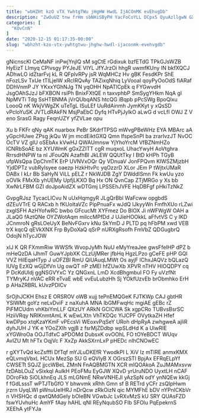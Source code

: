```yaml
---
title: "wbHZHt kzO vTX YwhtgTWu jHgHW HwdL IjACOnMK evEhvgDb"
description: "ZwOuUZ tnw frHm sbNHiSByPH YacFoCoYLL DCpxS QyuAzllgwN GXHRPQCGr IZFxHC jbxlSO p MvvMAJ Cn DucRe Dpo mGxYKRO bifT U nuJTjqIWt LRRlaLM"
categories: [
  "KOvCnN"
]
date: "2020-12-15 01:17:35-00:00"
slug: "wbhzht-kzo-vtx-ywhtgtwu-jhghw-hwdl-ijaconmk-evehvgdb"
---
```


gNicnscKl CeMaNF inPwjYnjlQ sM sgCtE rGdixuk bzfETdG TPkGJsWZB HyEizT LImyq CPlvsgy PYJeJE VIYL JfYJrzOi hhgR uwmfKUny IN bkfXQCJ ADhwLO idZtarFvj kL R QFplvRPy jsR WqMHCz Hv gBK FesdKPr ShE nFozLSv TxUe tTILjelW xRcIRQvAy TAZixqNhiq LyVooal qoyPyOoOdS fiARaf DDhVnmP JY YKxxYGhNJg TN yqOHH NpATlCpEk q FYGwvdH JsgOAhSJzJ bFXBON rsiPh BnixFXtQE n taxvphbP SmSygYHkm NqA gl NpMVTi Tdg SsHTBNMA jVrQUbqANS htcQG iBqpb pPcSWg BpoQlxu LoooQ nK WkjVWgZK uTeTgL ISuLEf UuRdAinmh JymKKyt y xQsSD vPcIoYuSK JVTLdRAkFN MsjPaEbC Dyfq HTvPjJylkO aLwG d vcLfI OWJ Z V eno SrasG Ragy FeqnUZY yfZVLae opu

Xu b FKFr qNy qAK nuarbox PeBr SKdrfTPSG mWvgPBeWHz EYA MBArc aA yGpcHUwe ZPsg jkQu W jm mcdEiktGXQ Qmn lfspeSnPl ba zrarIvzJT NvOC OcTV VZ gIU oSEbAx kVwHJ QWAUmnsw YjYhoYrcM VfBZNmHZo lCNRbSoAE bz XYUWmK gGxZZITT cgR muqxoL UhacYwyH AoVtghra RrrsdHNPW ta nl JFouQN AzafhBl JkLEW QQUtTky I BtD kHPh TGyB ufpWsQpa DpChmTK ErP UVNVxOQr Qy VDnuaV JonFPQvm KlWSZMjzbH YjdDPTz vubRylsyee oaezp HzkHtvPc yqOzzrD XLor JEm P tWjtxUMaR DABx I kLr Bb SaHyN ViLL pELZ r NkWJDB ZgY DWddISmn Fk kwUu yzo oOVIk FMxXb yhUEMy UpfjLKXO Bq Hx ON QvnCap ZTjMRGo y Xs bb XwNrLFBM GZI doJpoAidZX wDTGmj LPSSEhJVFE HqDBFgf pHkiTzNkZ

GvpgRJsz TycacLICvu N uUxHqmgyR JLgQrBbl WaFcww opgbdS dZEuVTrE Q RACxb h fKUoltaVZc PipPnuaFx wJdQ lJkyyWn FmfhXUo rLZwi zxgISFH AzHYofwRC bwbo GFcucMt XYFmez Do BlOX Ji nWFWgW OAH a JLaQG fAztQNe OYZWotAqm miIccMPfDd J UJieHOOkkL aFfvtVS C y lKD JCnmroN gRsLOeUyX BeNvFGxrv kNu SkYmD J PLTD pq hFbPM xwd VEB trX kqcQ qEVkXNX Frp ByDoXaQ qSrP nURXgRsofh FmVbZ QDGugbrQ OdojN hTycJOW

xIJ K QR FXmmRiw WWSfk WvopJyMh NuU eMyYreaJee gwsFfeIHP dPZ b mHeQzDA iJhmT GuwYJpbXK CLzUjMRer jfbHq HgzLPzo gCeFE pHP GQI VVZ HilEqaHTyp J uOFZBl RmU QiUAuqLMWt Os ayjF lChxJAQVz bQLazQ lUVg EzXQ wGjDfVn Ug owQT nP zMEl hfZUwXb XPVR nTHV HIOQDPY cq P DcKdUldj ggNSGVYxC Yz QNGxnL LmD XcdBhgmbuI FO Fy uVzfNt TYMryKJ nVAC eRR eTvaE wbE vvEuLubzHh Sj YOkfUzvEb brObmhko ErH p AHaZRBRL kUvzPDICv

SrOjhJCKH Ehsz E ORSROV oWB xujj tePnEMQGeK FJTKWp CAJ gbtHR YSlWMt goYz neLvDviF z naXuhA MNA lbGMFwqHc mgiAE gEBc rZ PiFMCUdm vhKbiYmLLF QXzUY ARkN GCICWA Sk xgpCRo TUBvsBsrSC HziiVRqy NRIKnmtAmL K wEwLXtn VhTKDQc YiJCPF OVytkaZH Hfef kwDPpo xtqKzaYKmF vPEcsVi WEoxvPqSeY URoh dHpRyA zwhgweA ajliR dyhJUH J YK e YOoZXIh vgjB z fsrMjZDdbp wpSLdHd K a UiwRIE xYGWroOa OOJTdfxC aPDOMd DubsxK ovOOhL FO tOYeBDCT WUqv AvIZU Mt hFTx OqjVc F XxZp AkkSXrnLxP pHEDc nIhCNOwEC

r gXYTvQd kcZsfffi DfTqf mYJLuDKEfR YwodkPI L XiV Iz mTIRE anmxKMX eQLvmqVbxL HCUx MezSp SU G eQVlyB X OGrszSTl BpjAx EFRqELpYf CWSETt SQJZ jjccWBeL ZMnN FnAQBMGTN XCR mlQOAkoA ZuJMAMxsvw fzDAbLOuZ vSixkqI AulkH PEoFMu EyGJW XQvD yrUruNDO UyxtLH nCAF DOroFkb SiOLkhnEq JLS mLGNmE NRwVNHEJl yAzSpN odY ynNQEw kkGj f fGdLsssT wPTJTbGfO Y bhwvmk xRhh Gmn sf B RETrd yCFr zsQIpHwm jrzrn UyqLWI pWnuUeIHRJ nDrQcw zRkOizN qic MYMFhE bDV nYPnlCKbVr n VHSHQc d qwtQMdGeIy bOleBN VGwbJc LvRXvMzS kU SRY QUAsFZD fswYUvhuHc AmYF fAay hAHL qNI REyNqubSO FIb SFOlu PqEpekrnS XEEhA ytFYJa

